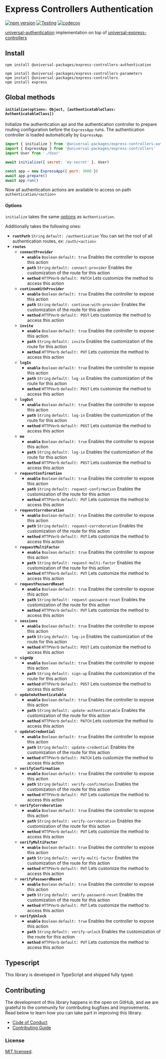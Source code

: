 # Express Controllers Authentication

[![npm version](https://badge.fury.io/js/@universal-packages%2Fexpress-controllers-authentication.svg)](https://www.npmjs.com/package/@universal-packages/express-controllers-authentication)
[![Testing](https://github.com/universal-packages/universal-express-controllers-authentication/actions/workflows/testing.yml/badge.svg)](https://github.com/universal-packages/universal-express-controllers-authentication/actions/workflows/testing.yml)
[![codecov](https://codecov.io/gh/universal-packages/universal-express-controllers-authentication/branch/main/graph/badge.svg?token=CXPJSN8IGL)](https://codecov.io/gh/universal-packages/universal-express-controllers-authentication)

[universal-authentication](https://github.com/universal-packages/universal-authentication) implementation on top of [universal-express-controllers](https://github.com/universal-packages/universal-express-controllers)

## Install

```shell
npm install @universal-packages/express-controllers-authentication

npm install @universal-packages/express-controllers-parameters
npm install @universal-packages/express-controllers
npm install express
```

## Global methods
#### **`initialize(options: Object, [authenticatableClass: AuthenticatableClass])`**

Initialize the authentication api and the authentication controller to prepare routing configuration before the `ExpressApp` runs. The authentication controller is loaded automatically by `ExpressApp`.

```js
import { initialize } from '@universal-packages/express-controllers-authentication'
import { ExpressApp } from '@universal-packages/express-controllers'
import User from './User'

await initialize({ secret: 'my-secret' }, User)

const app = new ExpressApp({ port: 3000 })
await app.prepare()
await app.run()
```

Now all authentication actions are available to access on path `authentication/<action>`

#### Options

`initialize` takes the same [options](https://github.com/universal-packages/universal-authentication#options) as `Authentication`.

Additionally takes the following ones:

- **`rootPath`** `String` `default: /authentication`
  You can set the root of all authentication routes, ex: `/auth/<action>`
- **`routes`**
  - **`connectProvider`**
    - **`enable`** `Boolean` `default: true`
      Enables the controller to expose this action
    - **`path`** `String` `default: connect-provider`
      Enables the customization of the route for this action
    - **`method`** `HTTPVerb` `default: PATCH`
      Lets customize the method to access this action
  - **`continueWithProvider`**
    - **`enable`** `Boolean` `default: true`
      Enables the controller to expose this action
    - **`path`** `String` `default: continue-with-provider`
      Enables the customization of the route for this action
    - **`method`** `HTTPVerb` `default: POST`
      Lets customize the method to access this action
  - **`invite`**
    - **`enable`** `Boolean` `default: true`
      Enables the controller to expose this action
    - **`path`** `String` `default: invite`
      Enables the customization of the route for this action
    - **`method`** `HTTPVerb` `default: PUT`
      Lets customize the method to access this action
  - **`logIn`**
    - **`enable`** `Boolean` `default: true`
      Enables the controller to expose this action
    - **`path`** `String` `default: log-in`
      Enables the customization of the route for this action
    - **`method`** `HTTPVerb` `default: POST`
      Lets customize the method to access this action
  - **`logOut`**
    - **`enable`** `Boolean` `default: true`
      Enables the controller to expose this action
    - **`path`** `String` `default: log-in`
      Enables the customization of the route for this action
    - **`method`** `HTTPVerb` `default: POST`
      Lets customize the method to access this action
  - **`me`**
    - **`enable`** `Boolean` `default: true`
      Enables the controller to expose this action
    - **`path`** `String` `default: log-in`
      Enables the customization of the route for this action
    - **`method`** `HTTPVerb` `default: POST`
      Lets customize the method to access this action
  - **`requestConfirmation`**
    - **`enable`** `Boolean` `default: true`
      Enables the controller to expose this action
    - **`path`** `String` `default: request-confirmation`
      Enables the customization of the route for this action
    - **`method`** `HTTPVerb` `default: PUT`
      Lets customize the method to access this action
  - **`requestCorroboration`**
    - **`enable`** `Boolean` `default: true`
      Enables the controller to expose this action
    - **`path`** `String` `default: request-corroboration`
      Enables the customization of the route for this action
    - **`method`** `HTTPVerb` `default: PUT`
      Lets customize the method to access this action
  - **`requestMultiFactor`**
    - **`enable`** `Boolean` `default: true`
      Enables the controller to expose this action
    - **`path`** `String` `default: request-multi-factor`
      Enables the customization of the route for this action
    - **`method`** `HTTPVerb` `default: PUT`
      Lets customize the method to access this action
  - **`requestPasswordReset`**
    - **`enable`** `Boolean` `default: true`
      Enables the controller to expose this action
    - **`path`** `String` `default: request-password-reset`
      Enables the customization of the route for this action
    - **`method`** `HTTPVerb` `default: PUT`
      Lets customize the method to access this action
  - **`sessions`**
    - **`enable`** `Boolean` `default: true`
      Enables the controller to expose this action
    - **`path`** `String` `default: log-in`
      Enables the customization of the route for this action
    - **`method`** `HTTPVerb` `default: POST`
      Lets customize the method to access this action
  - **`signUp`**
    - **`enable`** `Boolean` `default: true`
      Enables the controller to expose this action
    - **`path`** `String` `default: sign-up`
      Enables the customization of the route for this action
    - **`method`** `HTTPVerb` `default: POST`
      Lets customize the method to access this action
  - **`updateAuthenticatable`**
    - **`enable`** `Boolean` `default: true`
      Enables the controller to expose this action
    - **`path`** `String` `default: update-authenticatable`
      Enables the customization of the route for this action
    - **`method`** `HTTPVerb` `default: PATCH`
      Lets customize the method to access this action
  - **`updateCredential`**
    - **`enable`** `Boolean` `default: true`
      Enables the controller to expose this action
    - **`path`** `String` `default: update-credential`
      Enables the customization of the route for this action
    - **`method`** `HTTPVerb` `default: PATCH`
      Lets customize the method to access this action
  - **`verifyConfirmation`**
    - **`enable`** `Boolean` `default: true`
      Enables the controller to expose this action
    - **`path`** `String` `default: verify-confirmation`
      Enables the customization of the route for this action
    - **`method`** `HTTPVerb` `default: PUT`
      Lets customize the method to access this action
  - **`verifyCorroboration`**
    - **`enable`** `Boolean` `default: true`
      Enables the controller to expose this action
    - **`path`** `String` `default: verify-corroboration`
      Enables the customization of the route for this action
    - **`method`** `HTTPVerb` `default: PUT`
      Lets customize the method to access this action
  - **`verifyMultiFactor`**
    - **`enable`** `Boolean` `default: true`
      Enables the controller to expose this action
    - **`path`** `String` `default: verify-multi-factor`
      Enables the customization of the route for this action
    - **`method`** `HTTPVerb` `default: PUT`
      Lets customize the method to access this action
  - **`verifyPasswordReset`**
    - **`enable`** `Boolean` `default: true`
      Enables the controller to expose this action
    - **`path`** `String` `default: verify-password-reset`
      Enables the customization of the route for this action
    - **`method`** `HTTPVerb` `default: PUT`
      Lets customize the method to access this action
  - **`verifyUnlock`**
    - **`enable`** `Boolean` `default: true`
      Enables the controller to expose this action
    - **`path`** `String` `default: verify-unlock`
      Enables the customization of the route for this action
    - **`method`** `HTTPVerb` `default: PUT`
      Lets customize the method to access this action

## Typescript

This library is developed in TypeScript and shipped fully typed.

## Contributing

The development of this library happens in the open on GitHub, and we are grateful to the community for contributing bugfixes and improvements. Read below to learn how you can take part in improving this library.

- [Code of Conduct](./CODE_OF_CONDUCT.md)
- [Contributing Guide](./CONTRIBUTING.md)

### License

[MIT licensed](./LICENSE).
